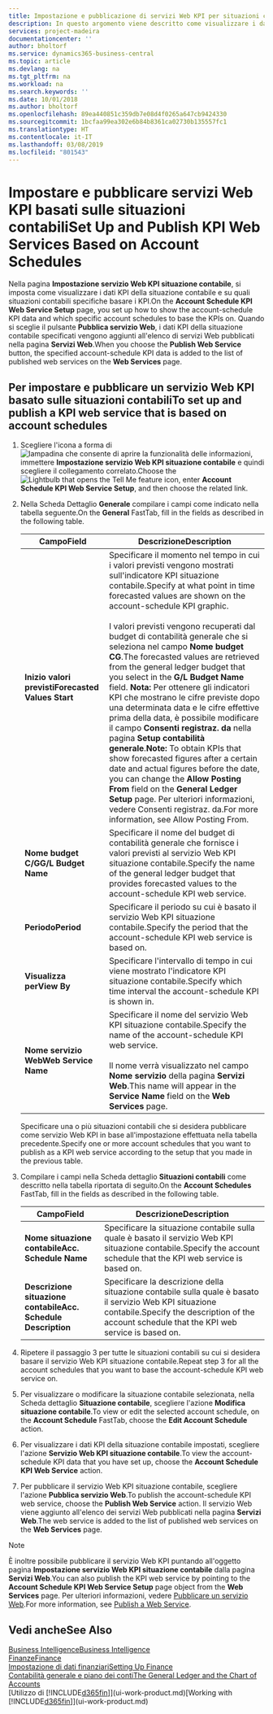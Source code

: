 ```yaml
---
title: Impostazione e pubblicazione di servizi Web KPI per situazioni contabili | Microsoft Docs
description: In questo argomento viene descritto come visualizzare i dati KPI della situazione contabile in base alle situazioni contabili specifiche.
services: project-madeira
documentationcenter: ''
author: bholtorf
ms.service: dynamics365-business-central
ms.topic: article
ms.devlang: na
ms.tgt_pltfrm: na
ms.workload: na
ms.search.keywords: ''
ms.date: 10/01/2018
ms.author: bholtorf
ms.openlocfilehash: 89ea440851c359db7e08d4f0265a647cb9424330
ms.sourcegitcommit: 1bcfaa99ea302e6b84b8361ca02730b135557fc1
ms.translationtype: HT
ms.contentlocale: it-IT
ms.lasthandoff: 03/08/2019
ms.locfileid: "801543"
---
```

# <a name="set-up-and-publish-kpi-web-services-based-on-account-schedules"></a><span data-ttu-id="f014f-103">Impostare e pubblicare servizi Web KPI basati sulle situazioni contabili</span><span class="sxs-lookup"><span data-stu-id="f014f-103">Set Up and Publish KPI Web Services Based on Account Schedules</span></span>
<span data-ttu-id="f014f-104">Nella pagina **Impostazione servizio Web KPI situazione contabile**, si imposta come visualizzare i dati KPI della situazione contabile e su quali situazioni contabili specifiche basare i KPI.</span><span class="sxs-lookup"><span data-stu-id="f014f-104">On the **Account Schedule KPI Web Service Setup** page, you set up how to show the account-schedule KPI data and which specific account schedules to base the KPIs on.</span></span> <span data-ttu-id="f014f-105">Quando si sceglie il pulsante **Pubblica servizio Web**, i dati KPI della situazione contabile specificati vengono aggiunti all'elenco di servizi Web pubblicati nella pagina **Servizi Web**.</span><span class="sxs-lookup"><span data-stu-id="f014f-105">When you choose the **Publish Web Service** button, the specified account-schedule KPI data is added to the list of published web services on the **Web Services** page.</span></span>  

## <a name="to-set-up-and-publish-a-kpi-web-service-that-is-based-on-account-schedules"></a><span data-ttu-id="f014f-106">Per impostare e pubblicare un servizio Web KPI basato sulle situazioni contabili</span><span class="sxs-lookup"><span data-stu-id="f014f-106">To set up and publish a KPI web service that is based on account schedules</span></span>  
1.  <span data-ttu-id="f014f-107">Scegliere l'icona a forma di ![lampadina che consente di aprire la funzionalità delle informazioni](media/ui-search/search_small.png "Informazioni sull'operazione che si desidera eseguire"), immettere **Impostazione servizio Web KPI situazione contabile** e quindi scegliere il collegamento correlato.</span><span class="sxs-lookup"><span data-stu-id="f014f-107">Choose the ![Lightbulb that opens the Tell Me feature](media/ui-search/search_small.png "Tell me what you want to do") icon, enter **Account Schedule KPI Web Service Setup**, and then choose the related link.</span></span>  
2.  <span data-ttu-id="f014f-108">Nella Scheda Dettaglio **Generale** compilare i campi come indicato nella tabella seguente.</span><span class="sxs-lookup"><span data-stu-id="f014f-108">On the **General** FastTab, fill in the fields as described in the following table.</span></span>  

    |<span data-ttu-id="f014f-109">Campo</span><span class="sxs-lookup"><span data-stu-id="f014f-109">Field</span></span>|<span data-ttu-id="f014f-110">Descrizione</span><span class="sxs-lookup"><span data-stu-id="f014f-110">Description</span></span>|  
    |---------------------------------|---------------------------------------|  
    |<span data-ttu-id="f014f-111">**Inizio valori previsti**</span><span class="sxs-lookup"><span data-stu-id="f014f-111">**Forecasted Values Start**</span></span>|<span data-ttu-id="f014f-112">Specificare il momento nel tempo in cui i valori previsti vengono mostrati sull'indicatore KPI situazione contabile.</span><span class="sxs-lookup"><span data-stu-id="f014f-112">Specify at what point in time forecasted values are shown on the account-schedule KPI graphic.</span></span><br /><br /> <span data-ttu-id="f014f-113">I valori previsti vengono recuperati dal budget di contabilità generale che si seleziona nel campo **Nome budget CG**.</span><span class="sxs-lookup"><span data-stu-id="f014f-113">The forecasted values are retrieved from the general ledger budget that you select in the **G/L Budget Name** field.</span></span> <span data-ttu-id="f014f-114">**Nota:**  Per ottenere gli indicatori KPI che mostrano le cifre previste dopo una determinata data e le cifre effettive prima della data, è possibile modificare il campo **Consenti registraz. da** nella pagina **Setup contabilità generale**.</span><span class="sxs-lookup"><span data-stu-id="f014f-114">**Note:**  To obtain KPIs that show forecasted figures after a certain date and actual figures before the date, you can change the **Allow Posting From** field on the **General Ledger Setup** page.</span></span> <span data-ttu-id="f014f-115">Per ulteriori informazioni, vedere Consenti registraz. da.</span><span class="sxs-lookup"><span data-stu-id="f014f-115">For more information, see Allow Posting From.</span></span>|  
    |<span data-ttu-id="f014f-116">**Nome budget C/G**</span><span class="sxs-lookup"><span data-stu-id="f014f-116">**G/L Budget Name**</span></span>|<span data-ttu-id="f014f-117">Specificare il nome del budget di contabilità generale che fornisce i valori previsti al servizio Web KPI situazione contabile.</span><span class="sxs-lookup"><span data-stu-id="f014f-117">Specify the name of the general ledger budget that provides forecasted values to the account-schedule KPI web service.</span></span>|  
    |<span data-ttu-id="f014f-118">**Periodo**</span><span class="sxs-lookup"><span data-stu-id="f014f-118">**Period**</span></span>|<span data-ttu-id="f014f-119">Specificare il periodo su cui è basato il servizio Web KPI situazione contabile.</span><span class="sxs-lookup"><span data-stu-id="f014f-119">Specify the period that the account-schedule KPI web service is based on.</span></span>|  
    |<span data-ttu-id="f014f-120">**Visualizza per**</span><span class="sxs-lookup"><span data-stu-id="f014f-120">**View By**</span></span>|<span data-ttu-id="f014f-121">Specificare l'intervallo di tempo in cui viene mostrato l'indicatore KPI situazione contabile.</span><span class="sxs-lookup"><span data-stu-id="f014f-121">Specify which time interval the account-schedule KPI is shown in.</span></span>|  
    |<span data-ttu-id="f014f-122">**Nome servizio Web**</span><span class="sxs-lookup"><span data-stu-id="f014f-122">**Web Service Name**</span></span>|<span data-ttu-id="f014f-123">Specificare il nome del servizio Web KPI situazione contabile.</span><span class="sxs-lookup"><span data-stu-id="f014f-123">Specify the name of the account-schedule KPI web service.</span></span><br /><br /> <span data-ttu-id="f014f-124">Il nome verrà visualizzato nel campo **Nome servizio** della pagina **Servizi Web**.</span><span class="sxs-lookup"><span data-stu-id="f014f-124">This name will appear in the **Service Name** field on the **Web Services** page.</span></span>|  

    <span data-ttu-id="f014f-125">Specificare una o più situazioni contabili che si desidera pubblicare come servizio Web KPI in base all'impostazione effettuata nella tabella precedente.</span><span class="sxs-lookup"><span data-stu-id="f014f-125">Specify one or more account schedules that you want to publish as a KPI web service according to the setup that you made in the previous table.</span></span>  

3.  <span data-ttu-id="f014f-126">Compilare i campi nella Scheda dettaglio **Situazioni contabili** come descritto nella tabella riportata di seguito.</span><span class="sxs-lookup"><span data-stu-id="f014f-126">On the **Account Schedules** FastTab, fill in the fields as described in the following table.</span></span>  

    |<span data-ttu-id="f014f-127">Campo</span><span class="sxs-lookup"><span data-stu-id="f014f-127">Field</span></span>|<span data-ttu-id="f014f-128">Descrizione</span><span class="sxs-lookup"><span data-stu-id="f014f-128">Description</span></span>|  
    |---------------------------------|---------------------------------------|  
    |<span data-ttu-id="f014f-129">**Nome situazione contabile**</span><span class="sxs-lookup"><span data-stu-id="f014f-129">**Acc. Schedule Name**</span></span>|<span data-ttu-id="f014f-130">Specificare la situazione contabile sulla quale è basato il servizio Web KPI situazione contabile.</span><span class="sxs-lookup"><span data-stu-id="f014f-130">Specify the account schedule that the KPI web service is based on.</span></span>|  
    |<span data-ttu-id="f014f-131">**Descrizione situazione contabile**</span><span class="sxs-lookup"><span data-stu-id="f014f-131">**Acc. Schedule Description**</span></span>|<span data-ttu-id="f014f-132">Specificare la descrizione della situazione contabile sulla quale è basato il servizio Web KPI situazione contabile.</span><span class="sxs-lookup"><span data-stu-id="f014f-132">Specify the description of the account schedule that the KPI web service is based on.</span></span>|  

4.  <span data-ttu-id="f014f-133">Ripetere il passaggio 3 per tutte le situazioni contabili su cui si desidera basare il servizio Web KPI situazione contabile.</span><span class="sxs-lookup"><span data-stu-id="f014f-133">Repeat step 3 for all the account schedules that you want to base the account-schedule KPI web service on.</span></span>  
5.  <span data-ttu-id="f014f-134">Per visualizzare o modificare la situazione contabile selezionata, nella Scheda dettaglio **Situazione contabile**, scegliere l'azione **Modifica situazione contabile**.</span><span class="sxs-lookup"><span data-stu-id="f014f-134">To view or edit the selected account schedule, on the **Account Schedule** FastTab, choose the **Edit Account Schedule** action.</span></span>  
6.  <span data-ttu-id="f014f-135">Per visualizzare i dati KPI della situazione contabile impostati, scegliere l'azione **Servizio Web KPI situazione contabile**.</span><span class="sxs-lookup"><span data-stu-id="f014f-135">To view the account-schedule KPI data that you have set up, choose the **Account Schedule KPI Web Service** action.</span></span>  
7.  <span data-ttu-id="f014f-136">Per pubblicare il servizio Web KPI situazione contabile, scegliere l'azione **Pubblica servizio Web**.</span><span class="sxs-lookup"><span data-stu-id="f014f-136">To publish the account-schedule KPI web service, choose the **Publish Web Service** action.</span></span> <span data-ttu-id="f014f-137">Il servizio Web viene aggiunto all'elenco dei servizi Web pubblicati nella pagina **Servizi Web**.</span><span class="sxs-lookup"><span data-stu-id="f014f-137">The web service is added to the list of published web services on the **Web Services** page.</span></span>  

> [!NOTE]  
>  <span data-ttu-id="f014f-138">È inoltre possibile pubblicare il servizio Web KPI puntando all'oggetto pagina **Impostazione servizio Web KPI situazione contabile** dalla pagina **Servizi Web**.</span><span class="sxs-lookup"><span data-stu-id="f014f-138">You can also publish the KPI web service by pointing to the **Account Schedule KPI Web Service Setup** page object from the **Web Services** page.</span></span> <span data-ttu-id="f014f-139">Per ulteriori informazioni, vedere [Pubblicare un servizio Web](across-how-publish-web-service.md).</span><span class="sxs-lookup"><span data-stu-id="f014f-139">For more information, see [Publish a Web Service](across-how-publish-web-service.md).</span></span>  

## <a name="see-also"></a><span data-ttu-id="f014f-140">Vedi anche</span><span class="sxs-lookup"><span data-stu-id="f014f-140">See Also</span></span>  
[<span data-ttu-id="f014f-141">Business Intelligence</span><span class="sxs-lookup"><span data-stu-id="f014f-141">Business Intelligence</span></span>](bi.md)  
[<span data-ttu-id="f014f-142">Finanze</span><span class="sxs-lookup"><span data-stu-id="f014f-142">Finance</span></span>](finance.md)  
[<span data-ttu-id="f014f-143">Impostazione di dati finanziari</span><span class="sxs-lookup"><span data-stu-id="f014f-143">Setting Up Finance</span></span>](finance-setup-finance.md)  
[<span data-ttu-id="f014f-144">Contabilità generale e piano dei conti</span><span class="sxs-lookup"><span data-stu-id="f014f-144">The General Ledger and the Chart of Accounts</span></span>](finance-general-ledger.md)  
<span data-ttu-id="f014f-145">[Utilizzo di [!INCLUDE[d365fin](includes/d365fin_md.md)]](ui-work-product.md)</span><span class="sxs-lookup"><span data-stu-id="f014f-145">[Working with [!INCLUDE[d365fin](includes/d365fin_md.md)]](ui-work-product.md)</span></span>
